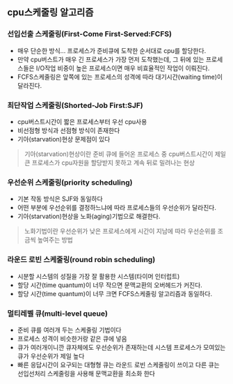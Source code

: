 ## cpu스케줄링 알고리즘
### 선입선출 스케줄링(First-Come First-Served:FCFS)
* 매우 단순한 방식... 프로세스가 준비큐에 도착한 순서대로 cpu를 할당한다.
* 만약 cpu버스트가 매우 긴 프로세스가 가장 먼저 도착했는데, 그 뒤에 있는 프로세스들은 I/O작업 비중이 높은 프로세스이면 매우 비효율적인 작업이 이뤄진다.
* FCFS스케줄링은 앞쪽에 있는 프로세스의 성격에 따라 대기시간(waiting time)이 달라진다.

### 최단작업 스케줄링(Shorted-Job First:SJF)
* cpu버스트시간이 짧은 프로세스부터 우선 cpu사용
* 비선점형 방식과 선점형 방식이 존재한다
* 기아(starvation)현상 문제점이 있다
> 기아(starvation)현상이란 준비 큐에 들어온 프로세스 중 cpu버스트시간이 제일 큰 프로세스가 cpu자원을 할당받지 못하고 계속 뒤로 밀려나는 현상

### 우선순위 스케줄링(priority scheduling)
* 기본 작동 방식은 SJF와 동일하다
* 어떤 부분에 우선순위를 결정하느냐에 따라 프로세스들의 우선순위가 달라진다.
*  기아(starvation)현상을 노화(aging)기법으로 해결한다.
> 노화기법이란 우선순위가 낮은 프로세스에게 시간이 지남에 따라 우선순위를 조금씩 높여주는 방법

### 라운드 로빈 스케줄링(round robin scheduling)
* 시분할 시스템의 성질을 가장 잘 활용한 시스템(타이머 인터럽트)
* 할당 시간(time quantum)이 너무 작으면 문맥교환의 오버헤드가 커진다.
* 할당 시간(time quantum)이 너무 크면 FCFS스케줄링 알고리즘과 동일하다.

### 멀티레벨 큐(multi-level queue)
* 준비 큐를 여러개 두는 스케줄링 기법이다
* 프로세스 성격이 비슷한거랑 같은 큐에 넣음
* 큐가 여러개이니깐 큐자체에도 우선순위가 존재하는데 시스템 프로세스가 모여있는 큐가 우선순위가 제일 높다
* 빠른 응답시간이 요구되는 대형형 큐는 라운드 로빈 스케줄링이 쓰이고 다른 큐는 선입선처리 스케줄링을 사용해 문맥교환을 최소화 한다
